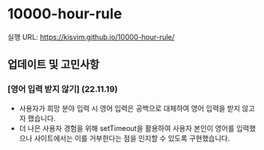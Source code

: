# 10000-hour-rule

실행 URL: https://kisvim.github.io/10000-hour-rule/


## 업데이트 및 고민사항
### [영어 입력 받지 않기] (22.11.19)
* 사용자가 희망 분야 입력 시 영어 입력은 공백으로 대체하여 영어 입력을 받지 않고자 했습니다.
* 더 나은 사용자 경험을 위해 setTimeout을 활용하여 사용자 본인이 영어를 입력했으나 사이트에서는 이를 거부한다는 점을 인지할 수 있도록 구현했습니다.
